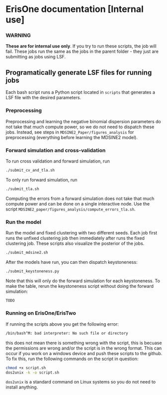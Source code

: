 # ErisOne documentation [Internal use]

### WARNING
__These are for internal use only__. If you try to run these scripts, the job will fail. These jobs run the same as the jobs in the parent folder - they just are submitting as jobs using LSF.

## Programatically generate LSF files for running jobs
Each bash script runs a Python script located in `scripts` that generates a LSF file with the desired parameters.

### Preprocessing
Preprocessing and learning the negative binomial dispersion parameters do not take that much compute power, so we do not need to dispatch these jobs. Instead, see steps in `MDSINE2_Paper/figures_analysis` for preprocessing (everything before learning the MDSINE2 model). 

### Forward simulation and cross-validation
To run cross validation and forward simulation, run
```bash
./submit_cv_and_tla.sh
```
To only run forward simulation, run
```bash
./submit_tla.sh
```
Computing the errors from a forward simulation does not take that much compute power and can be done on a single interactive node. Use the script `MDSINE2_paper/figures_analysis/compute_errors_tla.sh`.

### Run the model
Run the model and fixed clustering with two different seeds. Each job first runs the unfixed clustering job then immediately after runs the fixed clustering job. These scripts also visualize the posterior of the jobs.
```bash
./submit_mdsine2.sh
```

After the models have run, you can then dispatch keystoneness:
```bash
./submit_keystoneness.py
```
Note that this will only do the forward simulation for each keystoneness. To make the table, 
rerun the keystoneness script without doing the forward simulation:
```bash
TODO
```

### Running on ErisOne/ErisTwo
If running the scripts above you get the following error:
```bash
/bin/bash^M: bad interpreter: No such file or directory
```
this does not mean there is something wrong with the script, this is becuase the permissions are
wrong and/or the script is in the wrong format. This can occur if you work on a windows device and push these scripts to the github. To fix this, run the following commands on the script in question:
```bash
chmod +x script.sh
dos2unix -k -o script.sh
```
`dos2unix` is a standard command on Linux systems so you do not need to install anything.